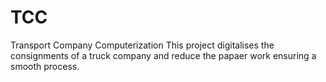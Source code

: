 # TCC
Transport Company Computerization
This project digitalises the consignments of a truck company and reduce the papaer work ensuring a smooth process.
